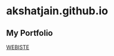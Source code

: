 # akshatjain.github.io
## My Portfolio
[WEBISTE](https://akshatprogrammer.github.io/akshatjain.github.io/)
